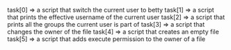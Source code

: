 task[0] => a script that switch the current user to betty
task[1] => a script that prints the effective username of the current user
task[2] => a script that prints all the groups the current user is part of
task[3] => a script that changes the owner of the file
task[4] => a script that creates an empty file
task[5] => a script that adds execute permission to the owner of a file
